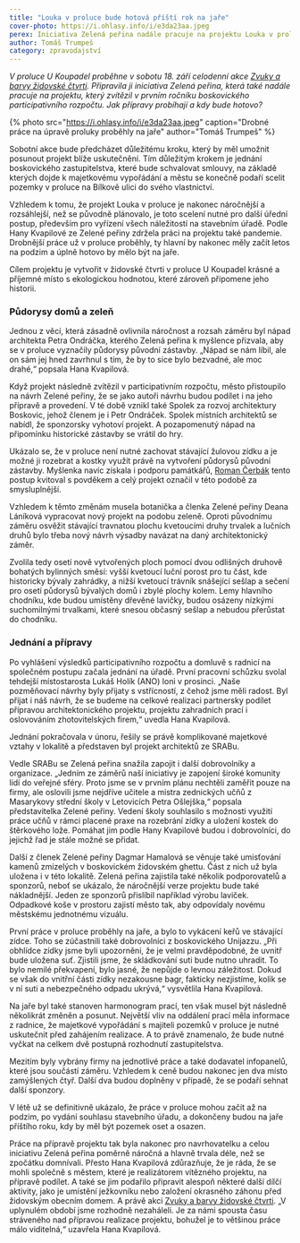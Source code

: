 ```yaml
---
title: "Louka v proluce bude hotová příští rok na jaře"
cover-photo: https://i.ohlasy.info/i/e3da23aa.jpeg
perex: Iniciativa Zelená peřina nadále pracuje na projektu Louka v proluce. Jak přípravy probíhají a kdy bude hotovo?
author: Tomáš Trumpeš
category: zpravodajství
---
```


*V proluce U Koupadel proběhne v sobotu 18. září celodenní akce [Zvuky a barvy židovské čtvrti](https://www.facebook.com/events/4208208779296992). Připravila ji iniciativa Zelená peřina, která také nadále pracuje na projektu, který zvítězil v prvním ročníku boskovického participativního rozpočtu. Jak přípravy probíhají a kdy bude hotovo?*

{% photo src="https://i.ohlasy.info/i/e3da23aa.jpeg" caption="Drobné práce na úpravě proluky proběhly na jaře" author="Tomáš Trumpeš" %}

Sobotní akce bude předcházet důležitému kroku, který by měl umožnit posunout projekt blíže uskutečnění. Tím důležitým krokem je jednání boskovického zastupitelstva, které bude schvalovat smlouvy, na základě kterých dojde k majetkovému vypořádání a městu se konečně podaří scelit pozemky v proluce na Bílkově ulici do svého vlastnictví.

Vzhledem k tomu, že projekt Louka v proluce je nakonec náročnější a rozsáhlejší, než se původně plánovalo, je toto scelení nutné pro další úřední postup, především pro vyřízení všech náležitostí na stavebním úřadě. Podle Hany Kvapilové ze Zelené peřiny zdržela práci na projektu také pandemie. Drobnější práce už v proluce proběhly, ty hlavní by nakonec měly začít letos na podzim a úplně hotovo by mělo být na jaře.

Cílem projektu je vytvořit v židovské čtvrti v proluce U Koupadel krásné a příjemné místo s ekologickou hodnotou, které zároveň připomene jeho historii.

### Půdorysy domů a zeleň

Jednou z věcí, která zásadně ovlivnila náročnost a rozsah záměru byl nápad architekta Petra Ondráčka, kterého Zelená peřina k myšlence přizvala, aby se v proluce vyznačily půdorysy původní zástavby. „Nápad se nám líbil, ale on sám jej hned zavrhnul s tím, že by to sice bylo bezvadné, ale moc drahé,“ popsala Hana Kvapilová.

Když projekt následně zvítězil v participativním rozpočtu, město přistoupilo na návrh Zelené peřiny, že se jako autoři návrhu budou podílet i na jeho přípravě a provedení. V té době vznikl také Spolek za rozvoj architektury Boskovic, jehož členem je i Petr Ondráček. Spolek místních architektů se nabídl, že sponzorsky vyhotoví projekt. A pozapomenutý nápad na připomínku historické zástavby se vrátil do hry.

Ukázalo se, že v proluce není nutné zachovat stávající žulovou zídku a je možné ji rozebrat a kostky využít právě na vytvoření půdorysů původní zástavby. Myšlenka navíc získala i podporu památkářů, [Roman Čerbák](https://ohlasy.info/clanky/2018/06/rozhovor-cerbak.html) tento postup kvitoval s povděkem a celý projekt označil v této podobě za smysluplnější.

Vzhledem k těmto změnám musela botanička a členka Zelené peřiny Deana Láníková vypracovat nový projekt na podobu zeleně. Oproti původnímu záměru osvěžit stávající travnatou plochu kvetoucími druhy trvalek a lučních druhů bylo třeba nový návrh výsadby navázat na daný architektonický záměr.

Zvolila tedy osetí nově vytvořených ploch pomocí dvou odlišných druhově bohatých bylinných směsí: vyšší kvetoucí luční porost pro tu část, kde historicky bývaly zahrádky, a nižší kvetoucí trávník snášející sešlap a sečení pro osetí půdorysů bývalých domů i zbylé plochy kolem. Lemy hlavního chodníku, kde budou umístěny dřevěné lavičky, budou osázeny nízkými suchomilnými trvalkami, které snesou občasný sešlap a nebudou přerůstat do chodníku.

### Jednání a přípravy

Po vyhlášení výsledků participativního rozpočtu a domluvě s radnicí na společném postupu začala jednání na úřadě. První pracovní schůzku svolal tehdejší místostarosta Lukáš Holík (ANO) loni v prosinci. „Naše pozměňovací návrhy byly přijaty s vstřícností, z čehož jsme měli radost. Byl přijat i náš návrh, že se budeme na celkové realizaci partnersky podílet přípravou architektonického projektu, projektu zahradních prací i oslovováním zhotovitelských firem,“ uvedla Hana Kvapilová.

Jednání pokračovala v únoru, řešily se právě komplikované majetkové vztahy v lokalitě a představen byl projekt architektů ze SRABu.

Vedle SRABu se Zelená peřina snažila zapojit i další dobrovolníky a organizace. „Jedním ze záměrů naší iniciativy je zapojení široké komunity lidí do veřejné sféry. Proto jsme se v prvním plánu nechtěli zaměřit pouze na firmy, ale oslovili jsme nejdříve učitele a mistra zednických učňů z Masarykovy střední školy v Letovicích Petra Ošlejška,“ popsala představitelka Zelené peřiny. Vedení školy souhlasilo s možnosti využití práce učňů v rámci placené praxe na rozebrání zídky a uložení kostek do štěrkového lože. Pomáhat jim podle Hany Kvapilové budou i dobrovolníci, do jejichž řad je stále možné se přidat.

Další z členek Zelené peřiny Dagmar Hamalová se věnuje také umisťování kamenů zmizelých v boskovickém židovském ghettu. Část z nich už byla uložena i v této lokalitě. Zelená peřina zajistila také několik podporovatelů a sponzorů, neboť se ukázalo, že náročnější verze projektu bude také nákladnější. Jeden ze sponzorů přislíbil například výrobu laviček. Odpadkové koše v prostoru zajistí město tak, aby odpovídaly novému městskému jednotnému vizuálu.

První práce v proluce proběhly na jaře, a bylo to vykácení keřů ve stávající zídce. Toho se zúčastnili také dobrovolníci z boskovického Unijazzu. „Při obhlídce zídky jsme byli upozorněni, že je velmi pravděpodobné, že uvnitř bude uložena suť. Zjistili jsme, že skládkování suti bude nutno uhradit. To bylo nemilé překvapení, bylo jasné, že nepůjde o levnou záležitost. Dokud se však do vnitřní části zídky nezakousne bagr, fakticky nezjistíme, kolik se v ní suti a nebezpečného odpadu ukrývá,“ vysvětlila Hana Kvapilová.

Na jaře byl také stanoven harmonogram prací, ten však musel být následně několikrát změněn a posunut. Největší vliv na oddálení prací měla informace z radnice, že majetkové vypořádání s majiteli pozemků v proluce je nutné uskutečnit před zahájením realizace. A to právě znamenalo, že bude nutné vyčkat na celkem dvě postupná rozhodnutí zastupitelstva.

Mezitím byly vybrány firmy na jednotlivé práce a také dodavatel infopanelů, které jsou součástí záměru. Vzhledem k ceně budou nakonec jen dva místo zamýšlených čtyř. Další dva budou doplněny v případě, že se podaří sehnat další sponzory. 

V létě už se definitivně ukázalo, že práce v proluce mohou začít až na podzim, po vydání souhlasu stavebního úřadu, a dokončeny budou na jaře příštího roku, kdy by měl být pozemek oset a osazen.

Práce na přípravě projektu tak byla nakonec pro navrhovatelku a celou iniciativu Zelená peřina poměrně náročná a hlavně trvala déle, než se zpočátku domnívali. Přesto Hana Kvapilová zdůrazňuje, že je ráda, že se mohli společně s městem, které je realizátorem vítězného projektu, na přípravě podílet. A také se jim podařilo připravit alespoň některé další dílčí aktivity, jako je umístění ježkovníku nebo založení okrasného záhonu před židovským obecním domem. A právě akci [Zvuky a barvy židovské čtvrti](https://www.facebook.com/events/4208208779296992). „V uplynulém období jsme rozhodně nezaháleli. Je za námi spousta času stráveného nad přípravou realizace projektu, bohužel je to většinou práce málo viditelná,“ uzavřela Hana Kvapilová.
